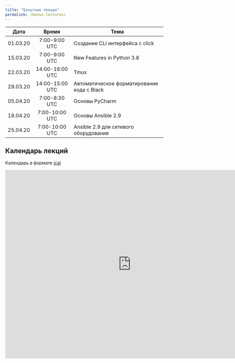 ```yaml
---
title: "Бонусные лекции"
permalink: /bonus-lectures/
---
```


| Дата     |     Время       | Тема |
|:--------:|:---------------:|------|
| 01.03.20 | 7:00-9:00 UTC   | Создание CLI интерфейса с click |
| 15.03.20 | 7:00-9:00 UTC   | New Features in Python 3.8 |
| 22.03.20 | 14:00-16:00 UTC | Tmux |
| 29.03.20 | 14:00-15:00 UTC | Автоматическое форматирование кода с Black |
| 05.04.20 | 7:00-8:30 UTC   | Основы PyCharm |
| 18.04.20 | 7:00-10:00 UTC  | Основы Ansible 2.9 |
| 25.04.20 | 7:00-10:00 UTC  | Ansible 2.9 для сетевого оборудования |


## Календарь лекций

Календарь в формате [ical](https://calendar.google.com/calendar/ical/tbrecv5n6236rajk4t5bogtlo0%40group.calendar.google.com/public/basic.ics)

<iframe src="https://calendar.google.com/calendar/embed?src=tbrecv5n6236rajk4t5bogtlo0%40group.calendar.google.com&ctz=UTC" style="border: 0" width="800" height="600" frameborder="0" scrolling="no"></iframe>


